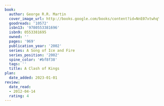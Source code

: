 ```yaml
---
book:
  author: George R.R. Martin
  cover_image_url: http://books.google.com/books/content?id=NnE07xtwhqYC&printsec=frontcover&img=1&zoom=1&edge=curl&source=gbs_api
  goodreads: '10572'
  isbn13: '9780553381696'
  isbn9: 0553381695
  owned: ''
  pages: '969'
  publication_year: '2002'
  series: A Song of Ice and Fire
  series_position: '2002'
  spine_color: '#bf8f38'
  tags: ''
  title: A Clash of Kings
plan:
  date_added: 2023-01-01
review:
  date_read:
  - 2012-04-14
  rating: 4
---
```

